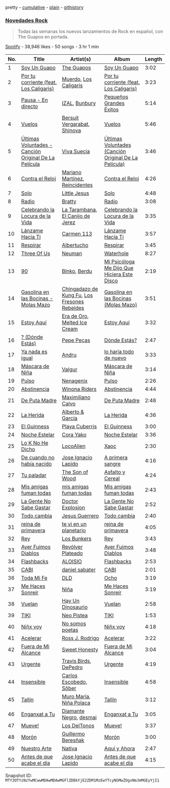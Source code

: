pretty - [cumulative](/playlists/cumulative/37i9dQZF1DX1MT1Ubz4wvO.md) - [plain](/playlists/plain/37i9dQZF1DX1MT1Ubz4wvO) - [githistory](https://github.githistory.xyz/mackorone/spotify-playlist-archive/blob/main/playlists/plain/37i9dQZF1DX1MT1Ubz4wvO)

### [Novedades Rock](https://open.spotify.com/playlist/37i9dQZF1DX1MT1Ubz4wvO)

> Todas las semanas los nuevos lanzamientos de Rock en español, con The Guapos en portada.

[Spotify](https://open.spotify.com/user/spotify) - 38,946 likes - 50 songs - 3 hr 1 min

| No. | Title | Artist(s) | Album | Length |
|---|---|---|---|---|
| 1 | [Soy Un Guapo](https://open.spotify.com/track/0Hl9zIp6BUMfdijVXEXAQG) | [The Guapos](https://open.spotify.com/artist/0rpiQ50GeyAWnvorWR4pvh) | [Soy Un Guapo](https://open.spotify.com/album/2vmMCMxlftRO0lB0guabEu) | 3:02 |
| 2 | [Por tu corriente \(feat\. Los Caligaris\)](https://open.spotify.com/track/79ZONW9vrSwWlMmmtdYWW3) | [Muerdo](https://open.spotify.com/artist/3Tn4gmQQde9am94ntk2NBq), [Los Caligaris](https://open.spotify.com/artist/13wFTN72PGSUxzEHJP5Ljs) | [Por tu corriente \(feat\. Los Caligaris\)](https://open.spotify.com/album/5bagaZccr77qxdN8HpgjA9) | 3:23 |
| 3 | [Pausa \- En directo](https://open.spotify.com/track/3ZdmgF1qAFsQVTUHPiyycS) | [IZAL](https://open.spotify.com/artist/2hazSY4Ef3aB9ATXW7F5w3), [Bunbury](https://open.spotify.com/artist/4uqzzJg3ww5eH7IgGV7DMT) | [Pequeños Grandes Éxitos](https://open.spotify.com/album/3nxQVsrCzLiXKmZdzdTFXY) | 5:14 |
| 4 | [Vuelos](https://open.spotify.com/track/4UCKDmolB8SrPVGNAdeSTk) | [Bersuit Vergarabat](https://open.spotify.com/artist/6MxyNXnnmwQwdW2PD0gXYO), [Shinova](https://open.spotify.com/artist/6rRTrEHzGSDqhmFJQrNFMO) | [Vuelos](https://open.spotify.com/album/6Iq6olWskzadve5s35Sdiq) | 5:46 |
| 5 | [Últimas Voluntades \- Canción Original De La Película](https://open.spotify.com/track/5A1iJXWsLLHZvpYPMQ5rRQ) | [Viva Suecia](https://open.spotify.com/artist/57s0ep3eNSg81D7ZxiuHbC) | [Últimas Voluntades \(Canción Original De La Película\)](https://open.spotify.com/album/5JxqDLN2I5bdXtFEnduaNY) | 3:46 |
| 6 | [Contra el Reloj](https://open.spotify.com/track/78AamrcOrbuk2PlmIcibQC) | [Mariano Martínez](https://open.spotify.com/artist/3hzBlxm9jIvEFfvmJcWPTA), [Reincidentes](https://open.spotify.com/artist/6AZ89uxvjtR2Cpe1hE3kpX) | [Contra el Reloj](https://open.spotify.com/album/28jrVleiOZhQAjHNG29843) | 4:26 |
| 7 | [Solo](https://open.spotify.com/track/6fsiu35EUhFHqKUP32ZMMf) | [Little Jesus](https://open.spotify.com/artist/5p1ARDx76hnOXoeigLIKit) | [Solo](https://open.spotify.com/album/1Eq3jsx4ZmnlEmLCGZQJXm) | 4:48 |
| 8 | [Radio](https://open.spotify.com/track/1o5Ba27NcfTUJU60aBwkjQ) | [Bratty](https://open.spotify.com/artist/0UTzLuwz9RvFOCnwAZjUxn) | [Radio](https://open.spotify.com/album/7ijwAMN2xZzIk8k7Arl4VR) | 3:08 |
| 9 | [Celebrando la Locura de la Vida](https://open.spotify.com/track/2MruH7UnsKmtXU1NF5zT1I) | [La Tarambana](https://open.spotify.com/artist/4I7qnxdMpk2OfEsA4MQEnI), [El Canijo de Jerez](https://open.spotify.com/artist/1F1UN5rQ0UCxM8A8ZDE6k7) | [Celebrando la Locura de la Vida](https://open.spotify.com/album/5FtjliFrrgWDkgvz7laDaH) | 3:35 |
| 10 | [Lánzame Hacia Ti](https://open.spotify.com/track/1n5WvFwQYVxtBjJBcojiVx) | [Carmen 113](https://open.spotify.com/artist/3wcfgYTtdxmXrhuUuq3kEe) | [Lánzame Hacia Ti](https://open.spotify.com/album/1C212h52ROILKATNKm0fpv) | 3:57 |
| 11 | [Respirar](https://open.spotify.com/track/3suezOyQvBNkgZPbgAtIJu) | [Albertucho](https://open.spotify.com/artist/1kcjyRBcnuC94JVRshXjI6) | [Respirar](https://open.spotify.com/album/2eqkan0najTgJ8MDf3n9y9) | 3:45 |
| 12 | [Three Of Us](https://open.spotify.com/track/0VErItpL3qGyYJYC8KnzcA) | [Neuman](https://open.spotify.com/artist/2ApGJ6o1AkNPjkFrnJQLKM) | [Waterhole](https://open.spotify.com/album/4O84EaL7jxeJA9y1EHZCnN) | 8:27 |
| 13 | [90](https://open.spotify.com/track/51tqaIE3zBKbhiVVXq3FYi) | [Blnko](https://open.spotify.com/artist/1nHfLPLJrZ7mF3vyerDg4d), [Berdu](https://open.spotify.com/artist/7JTa1k0R2kCZWMpngOfuAl) | [Mi Psicóloga Me Dijo Que Hiciera Este Disco](https://open.spotify.com/album/3zLu80ETtlESfO9Lrldbux) | 2:19 |
| 14 | [Gasolina en las Bocinas \- Molas Mazo](https://open.spotify.com/track/5fBesiOx4Nmqvl8ea0J9qY) | [Chingadazo de Kung Fu](https://open.spotify.com/artist/6xT6c42KpjrOlEhZK12rBL), [Los Fresones Rebeldes](https://open.spotify.com/artist/7jnDSK1hbbcZdjapo2bHzY) | [Gasolina en las Bocinas \(Molas Mazo\)](https://open.spotify.com/album/4AQ1jslxEgd8qUEK7rCr6L) | 3:51 |
| 15 | [Estoy Aquí](https://open.spotify.com/track/17ACclkBnDrzkK3z9CuiFg) | [Era de Oro](https://open.spotify.com/artist/78ZaNmvhhut7RJ2yNILLD7), [Melted Ice Cream](https://open.spotify.com/artist/5sM0rohMauU34KstMcmrw9) | [Estoy Aquí](https://open.spotify.com/album/6BXyH6CsYfddDGuDBp0Nbl) | 3:32 |
| 16 | [? \(Dónde Estás\)](https://open.spotify.com/track/1MsIW3wz0qsDqny7osBmn0) | [Pepe Pecas](https://open.spotify.com/artist/5TZkTvjOfTSsgBQVP7SDyq) | [Dónde Estás?](https://open.spotify.com/album/4Bk6OU38eUKgvV5uLhZTeZ) | 2:47 |
| 17 | [Ya nada es igual](https://open.spotify.com/track/3yqZj4Uap9uhX9Ps1zveRF) | [Andru](https://open.spotify.com/artist/3oOQ670Uw0UyVnmj9XM58W) | [lo haría todo de nuevo](https://open.spotify.com/album/5rQLajIuxAciQpm4gpLwJ3) | 3:33 |
| 18 | [Máscara de Niña](https://open.spotify.com/track/14RubZ8E6S34PohWgJq21G) | [Valgur](https://open.spotify.com/artist/0HHh73DHIGrZjm3dADNdcH) | [Máscara de Niña](https://open.spotify.com/album/5oYBMmeTlPZcIqwqSL9iEw) | 3:14 |
| 19 | [Pulso](https://open.spotify.com/track/4y90PJFul4Mcv17dB7Gz1U) | [Nenagenix](https://open.spotify.com/artist/72uTXCtp7vhZkvYdnoYu6I) | [Pulso](https://open.spotify.com/album/4iKFJ6kNQ83QEsK6HsVoDV) | 2:26 |
| 20 | [Abstinencia](https://open.spotify.com/track/72tsfpEv65vC4UxuviirDb) | [Winona Riders](https://open.spotify.com/artist/6ipac2Z0d0L6LWS7tTudcp) | [Abstinencia](https://open.spotify.com/album/4qACZqHGBIQvjcB5OLnzDJ) | 4:44 |
| 21 | [De Puta Madre](https://open.spotify.com/track/6v6xLcmn9u0glyhkghkBdW) | [Maximiliano Calvo](https://open.spotify.com/artist/0KMw0OgYPWlF3hgQGY0VTT) | [De Puta Madre](https://open.spotify.com/album/1gSJvQNGFcygTNlwCdvfh5) | 2:48 |
| 22 | [La Herida](https://open.spotify.com/track/6aKBulT0EN5TMTMY39vlsP) | [Alberto & García](https://open.spotify.com/artist/5BKyujkSrDiZtHyRGtVJx6) | [La Herida](https://open.spotify.com/album/50urRVhkzGEq32YLzTT1OS) | 4:36 |
| 23 | [El Guinness](https://open.spotify.com/track/6HeSdJvc66OPyqZqldXL42) | [Playa Cuberris](https://open.spotify.com/artist/0xIzpUzi2uZQiZGjDx8ZP1) | [El Guinness](https://open.spotify.com/album/7Kx9a35wfcqW9sI5wTIvE7) | 3:00 |
| 24 | [Noche Estelar](https://open.spotify.com/track/5jj4mN9MQcGnpgCj1bootx) | [Cora Yako](https://open.spotify.com/artist/09un4iSHi0vAwjGBwvWiDm) | [Noche Estelar](https://open.spotify.com/album/0CDcUKQydmwaQ0zHdXwMo5) | 3:36 |
| 25 | [Lo K No He Dicho](https://open.spotify.com/track/4oX7c0FpP8uzCoAkAA2lLN) | [LocoAlien](https://open.spotify.com/artist/6WW9x3k9ErTm4GNr6efdZp) | [Xaoc](https://open.spotify.com/album/6s1pzmh5YykQsRxnpbIKON) | 2:30 |
| 26 | [De cuando no había nacido](https://open.spotify.com/track/7sTAeb1In1O0sH1eEiFoYP) | [Jose Ignacio Lapido](https://open.spotify.com/artist/1iWumLWq8eGULX2Pvw7gC8) | [A primera sangre](https://open.spotify.com/album/1aNwDBOJSEOILJ26OyN8t5) | 4:16 |
| 27 | [Tu paladar](https://open.spotify.com/track/4xEhLj5dqSsPpqFuIHN7m0) | [The Son of Wood](https://open.spotify.com/artist/19FBTkMNRv8TA2DMkjJVJB) | [Asfalto y Cereal](https://open.spotify.com/album/6BK0FmarbI43d7WtJTmd8V) | 4:24 |
| 28 | [Mis amigas fuman todas](https://open.spotify.com/track/6TC33UgSr3LiXZa2IJuIUG) | [mis amigas fuman todas](https://open.spotify.com/artist/7KdIqg2BmTqrSTJm19a8me) | [Mis amigas fuman todas](https://open.spotify.com/album/6r0p704N9RqkucWOFX6OuY) | 2:43 |
| 29 | [La Gente No Sabe Gastar](https://open.spotify.com/track/5HFPRKIrRmmO7TaYhoWFDv) | [Doctor Explosion](https://open.spotify.com/artist/2VzZ1D51z8PEXsAgAwlQ3q) | [La Gente No Sabe Gastar](https://open.spotify.com/album/2SVMk2mJy1viDWXidqq9vB) | 2:52 |
| 30 | [Todo cambia](https://open.spotify.com/track/51rxVtlGLUNjUOp1jsIphz) | [Jesus Guerrero](https://open.spotify.com/artist/6H5E8TXmeWbQfuhjL1fQVJ) | [Todo cambia](https://open.spotify.com/album/5uKtbFe1Zgj88fmEC5vo2k) | 2:40 |
| 31 | [reina de primavera](https://open.spotify.com/track/5HI6WZzt6WEz8I4ybF5lt6) | [te vi en un planetario](https://open.spotify.com/artist/1tLZIDlRNgWyQlu5qrqLvm) | [reina de primavera](https://open.spotify.com/album/5qnpPym42PCcSxP70H8U1Y) | 4:05 |
| 32 | [Rey](https://open.spotify.com/track/3rS6pLKhoZ8m0Z5vqgoCfc) | [Los Bunkers](https://open.spotify.com/artist/3RTAXX6KGdljBsOIupyZgT) | [Rey](https://open.spotify.com/album/5IMv5sPdSP7leaSaehgacp) | 3:43 |
| 33 | [Ayer Fuimos Diablos](https://open.spotify.com/track/26Z9plFOvWCk5enTwFSGq1) | [Revólver Plateado](https://open.spotify.com/artist/73GjkmYVJJkhT0S4FweayO) | [Ayer Fuimos Diablos](https://open.spotify.com/album/255SOL5Ta1eMJpiWjXXgvK) | 3:48 |
| 34 | [Flashbacks](https://open.spotify.com/track/26Frme7h8IxAkzfFp7rUSS) | [ALOISIO](https://open.spotify.com/artist/5kY3nTdGsS4deOS46Auy6U) | [Flashbacks](https://open.spotify.com/album/2eX3VTEufyr7HyraJAJh3p) | 2:53 |
| 35 | [CABI](https://open.spotify.com/track/5LZWpaShpyGMIohH8kU0aK) | [daniel sabater](https://open.spotify.com/artist/5yTNm3JFNfBa79zLIRKVwN) | [CABI](https://open.spotify.com/album/5anonHgPUxe9l7aMIdwC3N) | 2:01 |
| 36 | [Toda Mi Fe](https://open.spotify.com/track/4xv8YtHeOHydpg3Y6OYkUQ) | [DLD](https://open.spotify.com/artist/7CwiLiC1S8B69RMPxbDb6S) | [Ocho](https://open.spotify.com/album/4jie4ait51UVZs4khjF1CP) | 3:19 |
| 37 | [Me Haces Sonreír](https://open.spotify.com/track/5WC0OIk0R1cJIxEHeElAaJ) | [Niña ](https://open.spotify.com/artist/0misO3JFnF87rfRJ5UuJpc) | [Me Haces Sonreír](https://open.spotify.com/album/1V6m77XJ6uBSDCqQ9dbhTB) | 3:19 |
| 38 | [Vuelan](https://open.spotify.com/track/7pZ3kkAZ98NkkpZ63q9czq) | [Hay Un Dinosaurio](https://open.spotify.com/artist/6EarpkLGAtCbNZcKJ0WnGe) | [Vuelan](https://open.spotify.com/album/0Y2lFWZ2phph2s5Zx34wpk) | 2:58 |
| 39 | [TIKI](https://open.spotify.com/track/6Oi46ZScfwLecGdnfi3lB3) | [Neo Pistea](https://open.spotify.com/artist/01m2XZ7m7rAz6KY3scTdaV) | [TIKI](https://open.spotify.com/album/706jigUnjkVzVflc3lDOls) | 1:53 |
| 40 | [Niñx voy](https://open.spotify.com/track/2MR1ZLd3KaQJaQXgLjMEQg) | [No somos poetas](https://open.spotify.com/artist/7nZOqMGqCJZksdhgCJ0YSR) | [Niñx voy](https://open.spotify.com/album/76iF0bo3DAOmPi9MdbKGAE) | 4:18 |
| 41 | [Acelerar](https://open.spotify.com/track/1hP1iHCGOaA9GraLDeBt2O) | [Ross J\. Rodrigo](https://open.spotify.com/artist/7ziN1J53NW2enUFbxd01C4) | [Acelerar](https://open.spotify.com/album/0FMudSMcFuKShSYkXAApP3) | 3:22 |
| 42 | [Fuera de Mi Alcance](https://open.spotify.com/track/7fwq0AHFvjyq2qTyC86eP9) | [Sweet Honesty](https://open.spotify.com/artist/0u8uFvusH51hxqYVnRT3gl) | [Fuera de Mi Alcance](https://open.spotify.com/album/7gtDgeARqJ8EG7Apd48rb5) | 3:04 |
| 43 | [Urgente](https://open.spotify.com/track/6skMg3jxXmP2rYp5k7IIcY) | [Travis Birds](https://open.spotify.com/artist/7fYRHchdv1p5hyJaeoKWlB), [DePedro](https://open.spotify.com/artist/3wpNKcE7grYUIRKCMpmBOb) | [Urgente](https://open.spotify.com/album/67ni11vAsCYVVuZgPkeigJ) | 4:19 |
| 44 | [Insensible](https://open.spotify.com/track/7FYUrgvnhlX6oVUrcuzC5Z) | [Carlos Escobedo](https://open.spotify.com/artist/3LmN82uIHO6C9StywUF0CA), [Sôber](https://open.spotify.com/artist/3Y2UMfxP15qisezhYgjTKN) | [Insensible](https://open.spotify.com/album/4bVaInvskl22l9AXR5n2S2) | 4:58 |
| 45 | [Tallín](https://open.spotify.com/track/40G7CtgoMmBfMmkgAnSxmd) | [Muro María](https://open.spotify.com/artist/5INts4xs8Jf1Rpnkd6Zd2Y), [Niña Polaca](https://open.spotify.com/artist/7wItEsGHPEaFKnb1iJhbmW) | [Tallín](https://open.spotify.com/album/5pDsJYyLUx3hVxRb2ElSTR) | 3:12 |
| 46 | [Enganxat a Tu](https://open.spotify.com/track/0NK39gN1A8oe4bccYIGg7W) | [Diamante Negro](https://open.spotify.com/artist/51WUBWxuW4MAoBwuYraA4v), [desmai](https://open.spotify.com/artist/3Rs5tnuUvJHWyRoEPlOFdR) | [Enganxat a Tu](https://open.spotify.com/album/27MB2eSHOcbEPZ6L8X06M6) | 3:05 |
| 47 | [Mueve!](https://open.spotify.com/track/3shAH1fWYOwbv38NYF67AV) | [Los DelTonos](https://open.spotify.com/artist/0ep7WDZsYAGAQPnpwe7dWt) | [Mueve!](https://open.spotify.com/album/0mgw4x4ti9kWSwPk2lOGjM) | 3:37 |
| 48 | [Morón](https://open.spotify.com/track/79FUYN6gj71U8b6nUbBd4a) | [Guillermo Beresñak](https://open.spotify.com/artist/6nVfCc2kQYEbOAf5xEfN24) | [Morón](https://open.spotify.com/album/2Xc9OCYoYwxYGcpJ9aQVuh) | 3:00 |
| 49 | [Nuestro Arte](https://open.spotify.com/track/1bz3B9P7uBxaB3VGngNlyW) | [Nativa](https://open.spotify.com/artist/2k5o6KASweWCiikdzo9y83) | [Aquí y Ahora](https://open.spotify.com/album/5ugecKYybJtTnKSb6Q0a8c) | 2:47 |
| 50 | [Antes de que acabe el día](https://open.spotify.com/track/6b2G3F2w9mJEN7WzBhK39G) | [Jose Ignacio Lapido](https://open.spotify.com/artist/1iWumLWq8eGULX2Pvw7gC8) | [Antes de que acabe el día](https://open.spotify.com/album/0ejifp0GwXWZIX2V4ehXON) | 4:15 |

Snapshot ID: `MTY3OTYzNzYwMCwwMDAwMDAwMGFlZDBkYjE2ZDM1MzEwYTcyNGMwZDgxNmJmMGEyYjI1`
